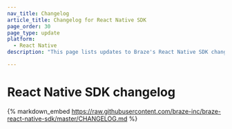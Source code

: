 ```yaml
---
nav_title: Changelog
article_title: Changelog for React Native SDK
page_order: 30
page_type: update
platform:
  - React Native
description: "This page lists updates to Braze's React Native SDK changelog."

---
```


# React Native SDK changelog

{% markdown_embed https://raw.githubusercontent.com/braze-inc/braze-react-native-sdk/master/CHANGELOG.md %}
